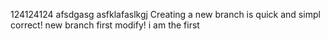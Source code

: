 124124124
afsdgasg
asfklafaslkgj
Creating a new branch is quick and simpl
correct!
new branch
first modify!
i am the first
